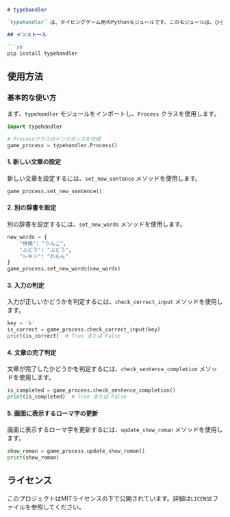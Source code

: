 ```markdown
# typehandler

`typehandler` は、タイピングゲーム用のPythonモジュールです。このモジュールは、ひらがなをローマ字に変換し、タイピングゲームの入力パターンを生成します。また、pygameやtkinterなどでキーイベントを検知し、入力されたキーを渡すことで、正誤判定などができます。これにより、タイピングゲームに必要な処理を行うことができます。

## インストール

```sh
pip install typehandler
```

## 使用方法

### 基本的な使い方

まず、`typehandler` モジュールをインポートし、`Process` クラスを使用します。

```python
import typehandler

# Processクラスのインスタンスを作成
game_process = typehandler.Process()
```

#### 1. 新しい文章の設定

新しい文章を設定するには、`set_new_sentence` メソッドを使用します。

```python
game_process.set_new_sentence()
```

#### 2. 別の辞書を設定

別の辞書を設定するには、`set_new_words` メソッドを使用します。

```python
new_words = {
    "林檎": "りんご",
    "ぶどう": "ぶどう",
    "レモン": "れもん"
}
game_process.set_new_words(new_words)
```

#### 3. 入力の判定

入力が正しいかどうかを判定するには、`check_correct_input` メソッドを使用します。

```python
key = 'k'
is_correct = game_process.check_correct_input(key)
print(is_correct)  # True または False
```

#### 4. 文章の完了判定

文章が完了したかどうかを判定するには、`check_sentence_completion` メソッドを使用します。

```python
is_completed = game_process.check_sentence_completion()
print(is_completed)  # True または False
```

#### 5. 画面に表示するローマ字の更新

画面に表示するローマ字を更新するには、`update_show_roman` メソッドを使用します。

```python
show_roman = game_process.update_show_roman()
print(show_roman)
```

## ライセンス

このプロジェクトはMITライセンスの下で公開されています。詳細は`LICENSE`ファイルを参照してください。
```
